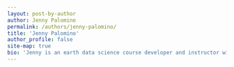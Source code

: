 ```yaml
---
layout: post-by-author
author: Jenny Palomino
permalink: /authors/jenny-palomino/
title: 'Jenny Palomino'
author_profile: false
site-map: true
bio: 'Jenny is an earth data science course developer and instructor with the Earth Analytics Education Initiative at Earth Lab.'
---
```

